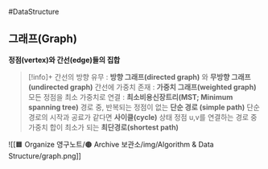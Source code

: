 #DataStructure

## 그래프(Graph)
**정점(vertex)와 간선(edge)들의 집합**

> [!info]+ 
> 간선의 방향 유무 : **방향 그래프(directed graph)** 와 **무방향 그래프(undirected graph)**
> 간선에 가중치 존재 : **가중치 그래프(weighted graph)**
> 모든 정점을 최소 가중치로 연결 : **최소비용신장트리(MST; Minimum spanning tree)**
> 경로 중, 반복되는 정점이 없는 **단순 경로 (simple path)**
> 단순경로의 시작과 공료가 같다면 **사이클(cycle)** 상태
> 정점 u,v를 연결하는 경로 중 가중치 합이 최소가 되는 **최단경로(shortest path)**


![[🟧 Organize 영구노트/🟤 Archive 보관소/img/Algorithm & Data Structure/graph.png]]